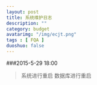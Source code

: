 ```yaml
---
layout: post
title: 系统维护日志
description: ""
category: budget
avatarimg: "/img/ecjt.png"
tags : [ FQA ]
duoshuo: false
---
```


###2015-5-29 18:00

>系统进行重启
>数据库进行重启

